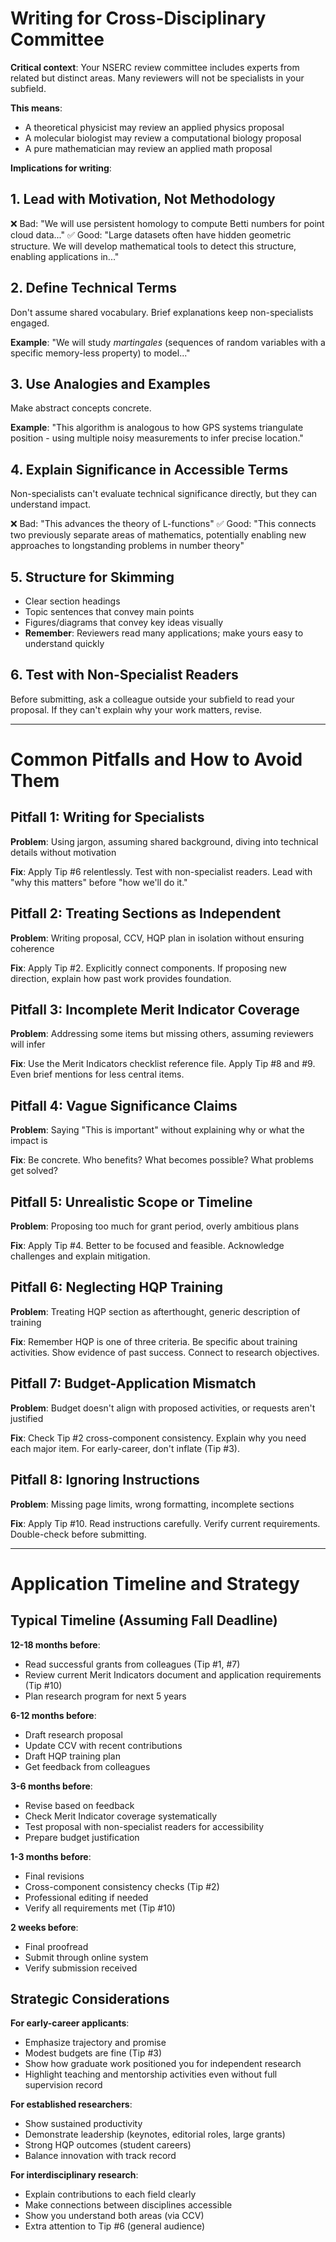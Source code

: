 # Writing for Cross-Disciplinary Committee

**Critical context**: Your NSERC review committee includes experts from related but distinct areas. Many reviewers will not be specialists in your subfield.

**This means**:
- A theoretical physicist may review an applied physics proposal
- A molecular biologist may review a computational biology proposal
- A pure mathematician may review an applied math proposal

**Implications for writing**:

## 1. Lead with Motivation, Not Methodology
❌ Bad: "We will use persistent homology to compute Betti numbers for point cloud data..."
✅ Good: "Large datasets often have hidden geometric structure. We will develop mathematical tools to detect this structure, enabling applications in..."

## 2. Define Technical Terms
Don't assume shared vocabulary. Brief explanations keep non-specialists engaged.

**Example**: "We will study *martingales* (sequences of random variables with a specific memory-less property) to model..."

## 3. Use Analogies and Examples
Make abstract concepts concrete.

**Example**: "This algorithm is analogous to how GPS systems triangulate position - using multiple noisy measurements to infer precise location."

## 4. Explain Significance in Accessible Terms
Non-specialists can't evaluate technical significance directly, but they can understand impact.

❌ Bad: "This advances the theory of L-functions"
✅ Good: "This connects two previously separate areas of mathematics, potentially enabling new approaches to longstanding problems in number theory"

## 5. Structure for Skimming
- Clear section headings
- Topic sentences that convey main points
- Figures/diagrams that convey key ideas visually
- **Remember**: Reviewers read many applications; make yours easy to understand quickly

## 6. Test with Non-Specialist Readers
Before submitting, ask a colleague outside your subfield to read your proposal. If they can't explain why your work matters, revise.

---

# Common Pitfalls and How to Avoid Them

## Pitfall 1: Writing for Specialists
**Problem**: Using jargon, assuming shared background, diving into technical details without motivation

**Fix**: Apply Tip #6 relentlessly. Test with non-specialist readers. Lead with "why this matters" before "how we'll do it."

## Pitfall 2: Treating Sections as Independent
**Problem**: Writing proposal, CCV, HQP plan in isolation without ensuring coherence

**Fix**: Apply Tip #2. Explicitly connect components. If proposing new direction, explain how past work provides foundation.

## Pitfall 3: Incomplete Merit Indicator Coverage
**Problem**: Addressing some items but missing others, assuming reviewers will infer

**Fix**: Use the Merit Indicators checklist reference file. Apply Tip #8 and #9. Even brief mentions for less central items.

## Pitfall 4: Vague Significance Claims
**Problem**: Saying "This is important" without explaining why or what the impact is

**Fix**: Be concrete. Who benefits? What becomes possible? What problems get solved?

## Pitfall 5: Unrealistic Scope or Timeline
**Problem**: Proposing too much for grant period, overly ambitious plans

**Fix**: Apply Tip #4. Better to be focused and feasible. Acknowledge challenges and explain mitigation.

## Pitfall 6: Neglecting HQP Training
**Problem**: Treating HQP section as afterthought, generic description of training

**Fix**: Remember HQP is one of three criteria. Be specific about training activities. Show evidence of past success. Connect to research objectives.

## Pitfall 7: Budget-Application Mismatch
**Problem**: Budget doesn't align with proposed activities, or requests aren't justified

**Fix**: Check Tip #2 cross-component consistency. Explain why you need each major item. For early-career, don't inflate (Tip #3).

## Pitfall 8: Ignoring Instructions
**Problem**: Missing page limits, wrong formatting, incomplete sections

**Fix**: Apply Tip #10. Read instructions carefully. Verify current requirements. Double-check before submitting.

---

# Application Timeline and Strategy

## Typical Timeline (Assuming Fall Deadline)

**12-18 months before**:
- Read successful grants from colleagues (Tip #1, #7)
- Review current Merit Indicators document and application requirements (Tip #10)
- Plan research program for next 5 years

**6-12 months before**:
- Draft research proposal
- Update CCV with recent contributions
- Draft HQP training plan
- Get feedback from colleagues

**3-6 months before**:
- Revise based on feedback
- Check Merit Indicator coverage systematically
- Test proposal with non-specialist readers for accessibility
- Prepare budget justification

**1-3 months before**:
- Final revisions
- Cross-component consistency checks (Tip #2)
- Professional editing if needed
- Verify all requirements met (Tip #10)

**2 weeks before**:
- Final proofread
- Submit through online system
- Verify submission received

## Strategic Considerations

**For early-career applicants**:
- Emphasize trajectory and promise
- Modest budgets are fine (Tip #3)
- Show how graduate work positioned you for independent research
- Highlight teaching and mentorship activities even without full supervision record

**For established researchers**:
- Show sustained productivity
- Demonstrate leadership (keynotes, editorial roles, large grants)
- Strong HQP outcomes (student careers)
- Balance innovation with track record

**For interdisciplinary research**:
- Explain contributions to each field clearly
- Make connections between disciplines accessible
- Show you understand both areas (via CCV)
- Extra attention to Tip #6 (general audience)
